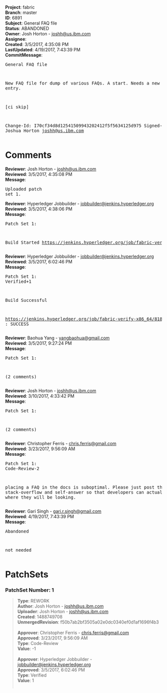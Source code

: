 <strong>Project</strong>: fabric<br><strong>Branch</strong>: master<br><strong>ID</strong>: 6891<br><strong>Subject</strong>: General FAQ file<br><strong>Status</strong>: ABANDONED<br><strong>Owner</strong>: Josh Horton - joshh@us.ibm.com<br><strong>Assignee</strong>:<br><strong>Created</strong>: 3/5/2017, 4:35:08 PM<br><strong>LastUpdated</strong>: 4/19/2017, 7:43:39 PM<br><strong>CommitMessage</strong>:<br><pre>General FAQ file

New FAQ file for dump of
various FAQs. A start.
Needs a new TOC entry.

[ci skip]

Change-Id: I70cf34d8d12541509943202412f5f5634125d975
Signed-off-by: Joshua Horton <joshh@us.ibm.com>
</pre><h1>Comments</h1><strong>Reviewer</strong>: Josh Horton - joshh@us.ibm.com<br><strong>Reviewed</strong>: 3/5/2017, 4:35:08 PM<br><strong>Message</strong>: <pre>Uploaded patch set 1.</pre><strong>Reviewer</strong>: Hyperledger Jobbuilder - jobbuilder@jenkins.hyperledger.org<br><strong>Reviewed</strong>: 3/5/2017, 4:38:06 PM<br><strong>Message</strong>: <pre>Patch Set 1:

Build Started https://jenkins.hyperledger.org/job/fabric-verify-x86_64/8188/</pre><strong>Reviewer</strong>: Hyperledger Jobbuilder - jobbuilder@jenkins.hyperledger.org<br><strong>Reviewed</strong>: 3/5/2017, 6:02:46 PM<br><strong>Message</strong>: <pre>Patch Set 1: Verified+1

Build Successful 

https://jenkins.hyperledger.org/job/fabric-verify-x86_64/8188/ : SUCCESS</pre><strong>Reviewer</strong>: Baohua Yang - yangbaohua@gmail.com<br><strong>Reviewed</strong>: 3/5/2017, 9:27:24 PM<br><strong>Message</strong>: <pre>Patch Set 1:

(2 comments)</pre><strong>Reviewer</strong>: Josh Horton - joshh@us.ibm.com<br><strong>Reviewed</strong>: 3/10/2017, 4:33:42 PM<br><strong>Message</strong>: <pre>Patch Set 1:

(2 comments)</pre><strong>Reviewer</strong>: Christopher Ferris - chris.ferris@gmail.com<br><strong>Reviewed</strong>: 3/23/2017, 9:56:09 AM<br><strong>Message</strong>: <pre>Patch Set 1: Code-Review-2

placing a FAQ in the docs is suboptimal. Please just post these to stack-overflow and self-answer so that developers can actually find them where they will be looking.</pre><strong>Reviewer</strong>: Gari Singh - gari.r.singh@gmail.com<br><strong>Reviewed</strong>: 4/19/2017, 7:43:39 PM<br><strong>Message</strong>: <pre>Abandoned

not needed</pre><h1>PatchSets</h1><h3>PatchSet Number: 1</h3><blockquote><strong>Type</strong>: REWORK<br><strong>Author</strong>: Josh Horton - joshh@us.ibm.com<br><strong>Uploader</strong>: Josh Horton - joshh@us.ibm.com<br><strong>Created</strong>: 1488749708<br><strong>UnmergedRevision</strong>: f50b7ab2bf3505a02e0dc0340ef0d1af1696f4b3<br><br><strong>Approver</strong>: Christopher Ferris - chris.ferris@gmail.com<br><strong>Approved</strong>: 3/23/2017, 9:56:09 AM<br><strong>Type</strong>: Code-Review<br><strong>Value</strong>: -1<br><br><strong>Approver</strong>: Hyperledger Jobbuilder - jobbuilder@jenkins.hyperledger.org<br><strong>Approved</strong>: 3/5/2017, 6:02:46 PM<br><strong>Type</strong>: Verified<br><strong>Value</strong>: 1<br><br></blockquote>